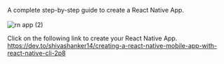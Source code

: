 A complete step-by-step guide to create a React Native App.
<br>
<br>
![rn app (2)](https://github.com/user-attachments/assets/4c8e74b9-a02c-445a-a672-25abf598a64b)


Click on the following link to create your React Native App.
https://dev.to/shivashanker14/creating-a-react-native-mobile-app-with-react-native-cli-2p8
